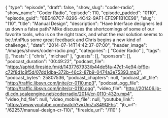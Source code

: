 {
  "type": "episode",
  "draft": false,
  "show_slug": "coder-radio",
  "show_name": "Coder Radio",
  "episode": 110,
  "episode_padded": "0110",
  "episode_guid": "8BE487C7-8296-4C42-9AF1-EFE9F1B1CE98",
  "slug": "110",
  "title": "Manual Design",
  "description": "Have Interface designers led us down a false path? Mike discusses the shortcomings of some of our favorite tools, who is on the right track, and what the real solution seems to be.\n\nPlus some great feedback and Chris begins a new kind of challenge.",
  "date": "2014-07-14T14:42:37-07:00",
  "header_image": "/images/shows/coder-radio.png",
  "categories": [
    "Coder Radio"
  ],
  "tags": [],
  "hosts": [
    "chris",
    "michael"
  ],
  "guests": [],
  "sponsors": [],
  "podcast_duration": "00:49:22",
  "podcast_file": "https://aphid.fireside.fm/d/1437767933/b44de5fa-47c1-4e94-bf9e-c72f8d1c8f5d/07dd1dba-372b-46c2-87b9-0474a3e75393.mp3",
  "podcast_bytes": 25807536,
  "podcast_chapters": null,
  "podcast_alt_file": "http://traffic.libsyn.com/jnite/cr-0110.mp3",
  "podcast_ogg_file": "http://traffic.libsyn.com/jnite/cr-0110.ogg",
  "video_file": "http://201406.jb-dl.cdn.scaleengine.net/coderradio/2014/cr-0110-432p.mp4",
  "video_hd_file": null,
  "video_mobile_file": null,
  "youtube_link": "https://www.youtube.com/watch?v=UmZuS49QFhs",
  "jb_url": "/62257/manual-design-cr-110/",
  "fireside_url": "/110"
}

